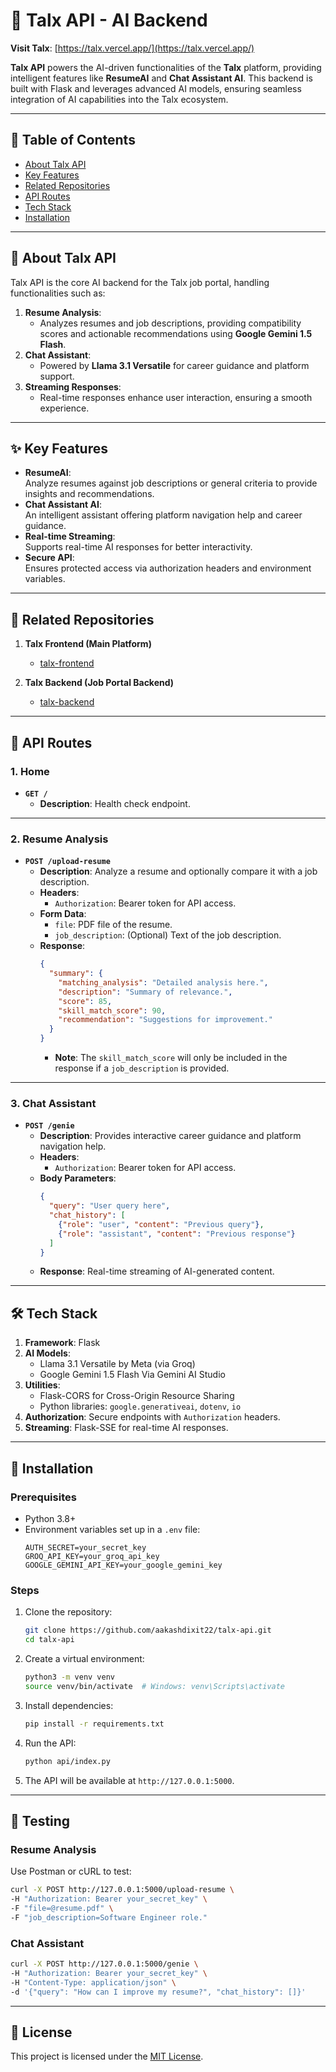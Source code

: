 # 🤖 Talx API - AI Backend  

**Visit Talx**: [https://talx.vercel.app/](https://talx.vercel.app/)  

**Talx API** powers the AI-driven functionalities of the **Talx** platform, providing intelligent features like **ResumeAI** and **Chat Assistant AI**. This backend is built with Flask and leverages advanced AI models, ensuring seamless integration of AI capabilities into the Talx ecosystem.  

---

## 📖 Table of Contents  

- [About Talx API](#about-talx-api)  
- [Key Features](#key-features)  
- [Related Repositories](#related-repositories)  
- [API Routes](#api-routes)  
- [Tech Stack](#tech-stack)  
- [Installation](#installation)  

---

## 📝 About Talx API  

Talx API is the core AI backend for the Talx job portal, handling functionalities such as:  
1. **Resume Analysis**:  
   - Analyzes resumes and job descriptions, providing compatibility scores and actionable recommendations using **Google Gemini 1.5 Flash**.  
2. **Chat Assistant**:  
   - Powered by **Llama 3.1 Versatile** for career guidance and platform support.  
3. **Streaming Responses**:  
   - Real-time responses enhance user interaction, ensuring a smooth experience.  

---

## ✨ Key Features  

- **ResumeAI**:  
  Analyze resumes against job descriptions or general criteria to provide insights and recommendations.  
- **Chat Assistant AI**:  
  An intelligent assistant offering platform navigation help and career guidance.  
- **Real-time Streaming**:  
  Supports real-time AI responses for better interactivity.  
- **Secure API**:  
  Ensures protected access via authorization headers and environment variables.  

---

## 🔗 Related Repositories  

1. **Talx Frontend (Main Platform)**  
   - [talx-frontend](https://github.com/aakashdixit22/talx-frontend)  

2. **Talx Backend (Job Portal Backend)**  
   - [talx-backend](https://github.com/aakashdixit22/talx-backend)  

---

## 📡 API Routes  

### 1. **Home**  
- **`GET /`**  
  - **Description**: Health check endpoint.  

---

### 2. **Resume Analysis**  
- **`POST /upload-resume`**  
  - **Description**: Analyze a resume and optionally compare it with a job description.  
  - **Headers**:  
    - `Authorization`: Bearer token for API access.  
  - **Form Data**:  
    - `file`: PDF file of the resume.  
    - `job_description`: (Optional) Text of the job description.  
  - **Response**:  
    ```json
    {
      "summary": {
        "matching_analysis": "Detailed analysis here.",
        "description": "Summary of relevance.",
        "score": 85,
        "skill_match_score": 90,
        "recommendation": "Suggestions for improvement."
      }
    }
    ```
    - **Note**: The `skill_match_score` will only be included in the response if a `job_description` is provided.

---

### 3. **Chat Assistant**  
- **`POST /genie`**  
  - **Description**: Provides interactive career guidance and platform navigation help.  
  - **Headers**:  
    - `Authorization`: Bearer token for API access.  
  - **Body Parameters**:  
    ```json
    {
      "query": "User query here",
      "chat_history": [
        {"role": "user", "content": "Previous query"},
        {"role": "assistant", "content": "Previous response"}
      ]
    }
    ```  
  - **Response**: Real-time streaming of AI-generated content.  

---

## 🛠️ Tech Stack  

1. **Framework**: Flask  
2. **AI Models**:  
   - Llama 3.1 Versatile by Meta (via Groq)  
   - Google Gemini 1.5 Flash Via Gemini AI Studio 
3. **Utilities**:  
   - Flask-CORS for Cross-Origin Resource Sharing  
   - Python libraries: `google.generativeai`, `dotenv`, `io`  
4. **Authorization**: Secure endpoints with `Authorization` headers.  
5. **Streaming**: Flask-SSE for real-time AI responses.  

---

## 🚀 Installation  

### Prerequisites  

- Python 3.8+  
- Environment variables set up in a `.env` file:  
  ```env
  AUTH_SECRET=your_secret_key
  GROQ_API_KEY=your_groq_api_key
  GOOGLE_GEMINI_API_KEY=your_google_gemini_key
  ```

### Steps  

1. Clone the repository:  
   ```bash
   git clone https://github.com/aakashdixit22/talx-api.git
   cd talx-api
   ```  

2. Create a virtual environment:  
   ```bash
   python3 -m venv venv
   source venv/bin/activate  # Windows: venv\Scripts\activate
   ```  

3. Install dependencies:  
   ```bash
   pip install -r requirements.txt
   ```  

4. Run the API:  
   ```bash
   python api/index.py
   ```  

5. The API will be available at `http://127.0.0.1:5000`.  

---

## 🧪 Testing  

### **Resume Analysis**  
Use Postman or cURL to test:  
```bash
curl -X POST http://127.0.0.1:5000/upload-resume \
-H "Authorization: Bearer your_secret_key" \
-F "file=@resume.pdf" \
-F "job_description=Software Engineer role."
```

### **Chat Assistant**  
```bash
curl -X POST http://127.0.0.1:5000/genie \
-H "Authorization: Bearer your_secret_key" \
-H "Content-Type: application/json" \
-d '{"query": "How can I improve my resume?", "chat_history": []}'
```

---

## 📜 License  

This project is licensed under the [MIT License](https://github.com/aakashdixit22/talx-api/blob/main/LICENSE).  

